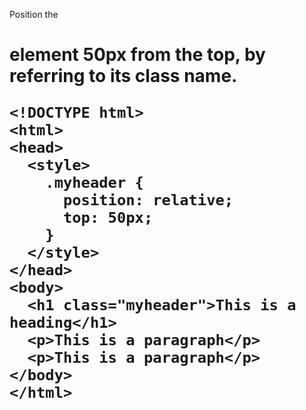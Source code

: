 Position the <h1> element 50px from the top, by referring to its class name.

    <!DOCTYPE html>
    <html>
    <head>
      <style>
        .myheader {
          position: relative;
          top: 50px;
        }
      </style>
    </head>
    <body>
      <h1 class="myheader">This is a heading</h1>
      <p>This is a paragraph</p>
      <p>This is a paragraph</p>
    </body>
    </html>
